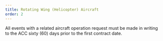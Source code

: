 ```yaml
---
title: Rotating Wing (Helicopter) Aircraft
order: 2
---
```


All events with a related aircraft operation request must be made in writing to the ACC sixty (60) days prior to the first contract date.
